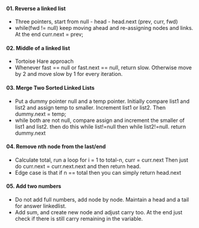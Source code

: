 #### 01. Reverse a linked list
- Three pointers, start from null - head - head.next     (prev, curr, fwd)
- while(fwd != null) keep moving ahead and re-assigning nodes and links. At the end curr.next = prev;

#### 02. Middle of a linked list
- Tortoise Hare approach
- Whenever fast == null or fast.next == null, return slow. Otherwise move by 2 and move slow by 1 for every iteration.

#### 03. Merge Two Sorted Linked Lists
- Put a dummy pointer null and a temp pointer. Initially compare list1 and list2 and assign temp to smaller. Increment list1 or list2. Then dummy.next = temp;
- while both are not null, compare assign and increment the smaller of list1 and list2. then do this while list!=null then while list2!=null. return dummy.next

#### 04. Remove nth node from the last/end
- Calculate total, run a loop for i = 1 to total-n, curr = curr.next Then just do curr.next = curr.next.next and then return head.
- Edge case is that if n == total then you can simply return head.next

#### 05. Add two numbers
- Do not add full numbers, add node by node. Maintain a head and a tail for answer linkedlist.
- Add sum, and create new node and adjust carry too. At the end just check if there is still carry remaining in the variable.

